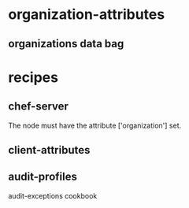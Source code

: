# organization-attributes

## organizations data bag

# recipes

## chef-server

The node must have the attribute ['organization'] set.

## client-attributes

## audit-profiles

audit-exceptions cookbook
